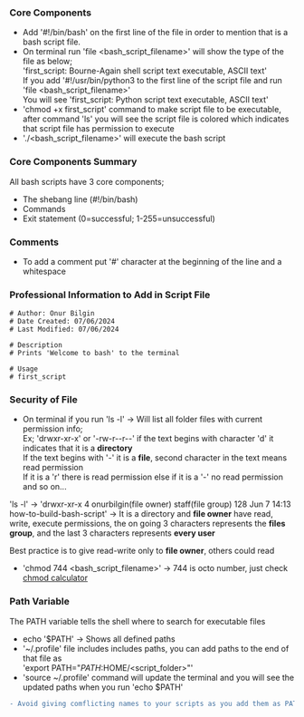 ### Core Components

- Add '#!/bin/bash' on the first line of the file in order to mention that is a bash script file.
- On terminal run 'file <bash_script_filename>' will show the type of the file as below; <br>
'first_script: Bourne-Again shell script text executable, ASCII text' <br>
If you add '#!/usr/bin/python3 to the first line of the script file and run 'file <bash_script_filename>' <br>
You will see 'first_script: Python script text executable, ASCII text'
- 'chmod +x first_script' command to make script file to be executable, after command 'ls' you will see the script file is colored which indicates that script file has permission to execute
- './<bash_script_filename>' will execute the bash script

### Core Components Summary

All bash scripts have 3 core components;
- The shebang line (#!/bin/bash)
- Commands
- Exit statement (0=successful; 1-255=unsuccessful)

### Comments 

- To add a comment put '#' character at the beginning of the line and a whitespace

### Professional Information to Add in Script File

```
# Author: Onur Bilgin
# Date Created: 07/06/2024
# Last Modified: 07/06/2024

# Description
# Prints 'Welcome to bash' to the terminal

# Usage
# first_script
```

### Security of File

- On terminal if you run 'ls -l' -> Will list all folder files with current permission info; <br>
Ex; 'drwxr-xr-x' or '-rw-r--r--' if the text begins with character 'd' it indicates that it is a **directory** <br>
If the text begins with '-' it is a **file**, second character in the text means read permission <br>
If it is a 'r' there is read permission else if it is a '-' no read permission and so on... <br>

'ls -l' -> 'drwxr-xr-x  4 onurbilgin(file owner)  staff(file group)  128 Jun  7 14:13 how-to-build-bash-script' -> It is a directory and **file owner** have read, write, execute permissions, the on going 3 characters represents the **files group**, and the last 3 characters represents **every user** <br>

Best practice is to give read-write only to **file owner**, others could read

- 'chmod 744 <bash_script_filename>' -> 744 is octo number, just check [chmod calculator](https://chmod-calculator.com/)

### Path Variable

The PATH variable tells the shell where to search for executable files

- echo '$PATH' -> Shows all defined paths
- '~/.profile' file includes includes paths, you can add paths to the end of that file as <br>
'export PATH="$PATH:$HOME/<script_folder>"'
- 'source ~/.profile' command will update the terminal and you will see the updated paths when you run 'echo $PATH'

```diff
- Avoid giving comflicting names to your scripts as you add them as PATH variable
```